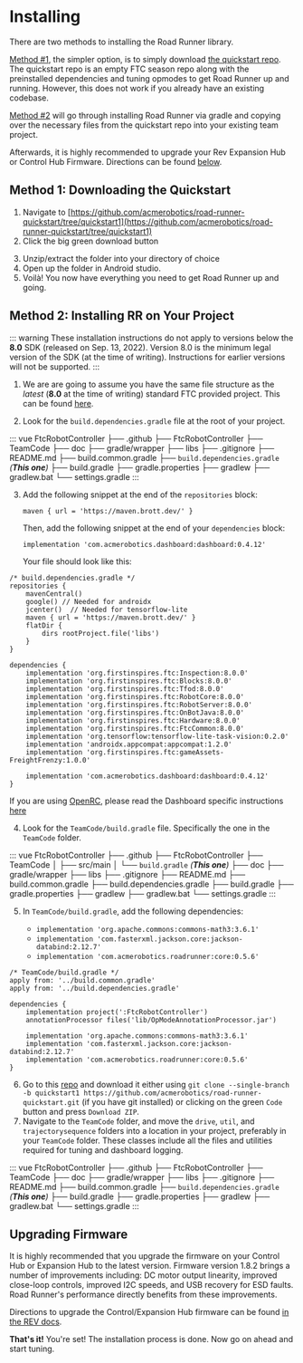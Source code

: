 # Installing

There are two methods to installing the Road Runner library.

[Method #1](#method-1-downloading-the-quickstart), the simpler option, is to simply download [the quickstart repo](https://github.com/acmerobotics/road-runner-quickstart/tree/quickstart1). The quickstart repo is an empty FTC season repo along with the preinstalled dependencies and tuning opmodes to get Road Runner up and running. However, this does not work if you already have an existing codebase.

[Method #2](#method-2-installing-rr-on-your-project) will go through installing Road Runner via gradle and copying over the necessary files from the quickstart repo into your existing team project.

Afterwards, it is highly recommended to upgrade your Rev Expansion Hub or Control Hub Firmware. Directions can be found [below](#upgrading-firmware).

## Method 1: Downloading the Quickstart

1. Navigate to [https://github.com/acmerobotics/road-runner-quickstart/tree/quickstart1](https://github.com/acmerobotics/road-runner-quickstart/tree/quickstart1)
2. Click the big green download button

<VideoDisplay src="./assets/installing/github-download-btn.mp4" width="100%"/>

3. Unzip/extract the folder into your directory of choice
4. Open up the folder in Android studio.
5. Voilà! You now have everything you need to get Road Runner up and going.

## Method 2: Installing RR on Your Project

::: warning
These installation instructions do not apply to versions below the **8.0** SDK (released on Sep. 13, 2022). Version 8.0 is the minimum legal version of the SDK (at the time of writing). Instructions for earlier versions will not be supported.
:::

1. We are are going to assume you have the same file structure as the _latest_ (**8.0** at the time of writing) standard FTC provided project. This can be found [here](https://github.com/FIRST-Tech-Challenge/FtcRobotController).

2. Look for the `build.dependencies.gradle` file at the root of your project.

<!-- prettier-ignore -->
::: vue
<span class="folder">FtcRobotController</span>
├── <span class="folder">.github</span>
├── <span class="folder">FtcRobotController</span>
├── <span class="folder">TeamCode</span>
├── <span class="folder">doc</span>
├── <span class="folder">gradle/wrapper</span>
├── <span class="folder">libs</span>
├── <span class="file">.gitignore</span>
├── <span class="file">README.md</span>
├── <span class="file">build.common.gradle</span>
├── <span class="file">`build.dependencies.gradle` _(**This one**)_</span>
├── <span class="file">build.gradle</span>
├── <span class="file">gradle.properties</span>
├── <span class="file">gradlew</span>
├── <span class="file">gradlew.bat</span>
└── <span class="file">settings.gradle</span>
:::

3.  Add the following snippet at the end of the `repositories` block:

    `maven { url = 'https://maven.brott.dev/' }`

    Then, add the following snippet at the end of your `dependencies` block:

    `implementation 'com.acmerobotics.dashboard:dashboard:0.4.12'`

    Your file should look like this:

```groovy{6,25}
/* build.dependencies.gradle */
repositories {
    mavenCentral()
    google() // Needed for androidx
    jcenter()  // Needed for tensorflow-lite
    maven { url = 'https://maven.brott.dev/' }
    flatDir {
        dirs rootProject.file('libs')
    }
}

dependencies {
    implementation 'org.firstinspires.ftc:Inspection:8.0.0'
    implementation 'org.firstinspires.ftc:Blocks:8.0.0'
    implementation 'org.firstinspires.ftc:Tfod:8.0.0'
    implementation 'org.firstinspires.ftc:RobotCore:8.0.0'
    implementation 'org.firstinspires.ftc:RobotServer:8.0.0'
    implementation 'org.firstinspires.ftc:OnBotJava:8.0.0'
    implementation 'org.firstinspires.ftc:Hardware:8.0.0'
    implementation 'org.firstinspires.ftc:FtcCommon:8.0.0'
    implementation 'org.tensorflow:tensorflow-lite-task-vision:0.2.0'
    implementation 'androidx.appcompat:appcompat:1.2.0'
    implementation 'org.firstinspires.ftc:gameAssets-FreightFrenzy:1.0.0'

    implementation 'com.acmerobotics.dashboard:dashboard:0.4.12'
}
```

If you are using [OpenRC](https://github.com/OpenFTC/OpenRC-Turbo), please read the Dashboard specific instructions [here](https://acmerobotics.github.io/ftc-dashboard/gettingstarted)

4. Look for the `TeamCode/build.gradle` file. Specifically the one in the `TeamCode` folder.

<!-- prettier-ignore -->
::: vue
<span class="folder">FtcRobotController</span>
├── <span class="folder">.github</span>
├── <span class="folder">FtcRobotController</span>
├── <span class="folder">TeamCode</span>
│  ├── <span class="folder">src/main</span>
│  └── <span class="file">`build.gradle` _(**This one**)_</span>
├── <span class="folder">doc</span>
├── <span class="folder">gradle/wrapper</span>
├── <span class="folder">libs</span>
├── <span class="file">.gitignore</span>
├── <span class="file">README.md</span>
├── <span class="file">build.common.gradle</span>
├── <span class="file">build.dependencies.gradle</span>
├── <span class="file">build.gradle</span>
├── <span class="file">gradle.properties</span>
├── <span class="file">gradlew</span>
├── <span class="file">gradlew.bat</span>
└── <span class="file">settings.gradle</span>
:::

5. In `TeamCode/build.gradle`, add the following dependencies:

   - `implementation 'org.apache.commons:commons-math3:3.6.1'`
   - `implementation 'com.fasterxml.jackson.core:jackson-databind:2.12.7'`
   - `implementation 'com.acmerobotics.roadrunner:core:0.5.6'`

```groovy{9-11}
/* TeamCode/build.gradle */
apply from: '../build.common.gradle'
apply from: '../build.dependencies.gradle'

dependencies {
    implementation project(':FtcRobotController')
    annotationProcessor files('lib/OpModeAnnotationProcessor.jar')

    implementation 'org.apache.commons:commons-math3:3.6.1'
    implementation 'com.fasterxml.jackson.core:jackson-databind:2.12.7'
    implementation 'com.acmerobotics.roadrunner:core:0.5.6'
}
```

6. Go to this [repo](https://github.com/acmerobotics/road-runner-quickstart/tree/quickstart1) and download it either using `git clone --single-branch -b quickstart1 https://github.com/acmerobotics/road-runner-quickstart.git` (if you have git installed) or clicking on the green `Code` button and press `Download ZIP`.
7. Navigate to the `TeamCode` folder, and move the `drive`, `util`, and `trajectorysequence` folders into a location in your project, preferably in your `TeamCode` folder. These classes include all the files and utilities required for tuning and dashboard logging.

::: vue
<span class="folder">FtcRobotController</span>
├── <span class="folder">.github</span>
├── <span class="folder">FtcRobotController</span>
├── <span class="folder">TeamCode</span>
├── <span class="folder">doc</span>
├── <span class="folder">gradle/wrapper</span>
├── <span class="folder">libs</span>
├── <span class="file">.gitignore</span>
├── <span class="file">README.md</span>
├── <span class="file">build.common.gradle</span>
├── <span class="file">`build.dependencies.gradle` _(**This one**)_</span>
├── <span class="file">build.gradle</span>
├── <span class="file">gradle.properties</span>
├── <span class="file">gradlew</span>
├── <span class="file">gradlew.bat</span>
└── <span class="file">settings.gradle</span>
:::

## Upgrading Firmware

It is highly recommended that you upgrade the firmware on your Control Hub or Expansion Hub to the latest version. Firmware version 1.8.2 brings a number of improvements including: DC motor output linearity, improved close-loop controls, improved I2C speeds, and USB recovery for ESD faults. Road Runner's performance directly benefits from these improvements.

Directions to upgrade the Control/Expansion Hub firmware can be found [in the REV docs](https://docs.revrobotics.com/rev-control-system/managing-the-control-system/updating-firmware).

**That's it!** You're set! The installation process is done. Now go on ahead and start tuning.
